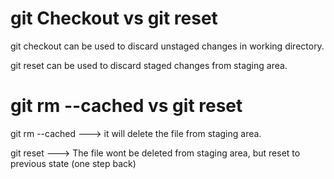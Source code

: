# git Checkout vs git reset

git checkout can be used to discard unstaged changes in working directory.

git reset can be used to discard staged changes from staging area.


# git rm --cached vs git reset

git rm --cached <file> ---> it will delete the file from staging area.
  
git reset <file> ---> The file wont be deleted from staging area, but reset to previous state (one step back)

